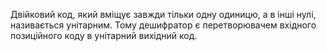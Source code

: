 Двійковий код, який вміщує завжди тільки одну одиницю, а в інші нулі,
називається унітарним. Тому дешифратор є перетворювачем вхідного
позиційного коду в унітарний вихідний код.
